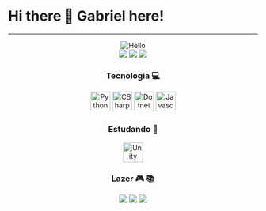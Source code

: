 # **Hi there 👋 Gabriel here!**
---------------------
<div align="center">
  <img src ="https://i.giphy.com/media/srk64M0dMy6syQm8or/giphy.webp" alt="Hello"/>

  <div>
  <a href="https://www.linkedin.com/in/gmessiasp/"><img src ="https://img.shields.io/badge/GMessias-0077B5?style=for-the-badge&logo=linkedin&logoColor=white"/></a>
  <a href="mailto:gmessiasp@gmail.com"><img src ="https://img.shields.io/badge/gmessiasp@gmail.com-D14836?style=for-the-badge&logo=gmail&logoColor=white"/></a>
  <a href="https://www.instagram.com/gmessiasp/"><img src ="https://img.shields.io/badge/gmessiasp-E4405F?style=for-the-badge&logo=instagram&logoColor=white"/></a>
  </div>

### **Tecnologia** :computer:

  <div>
  <img alt="Python" height="40" width="40" src="https://cdn.jsdelivr.net/gh/devicons/devicon/icons/python/python-original.svg" />
  <img alt="CSharp" height="40" width="40" src="https://cdn.jsdelivr.net/gh/devicons/devicon/icons/csharp/csharp-original.svg" />
  <img alt="Dotnet Core" height="40" width="40" src="https://cdn.jsdelivr.net/gh/devicons/devicon/icons/dotnetcore/dotnetcore-original.svg" />
  <img alt="Javascript" height="40" width="40" src="https://cdn.jsdelivr.net/gh/devicons/devicon/icons/javascript/javascript-original.svg" />
  </div>
  
### **Estudando** :book:

  <div>
  <img alt="Unity" height="40" width="40" src="https://cdn.jsdelivr.net/gh/devicons/devicon/icons/unity/unity-original.svg" />
  </div>

### **Lazer** :video_game: :books:

  <div>
  <img src ="https://img.shields.io/badge/Steam-000000?style=for-the-badge&logo=steam&logoColor=white"/>
  <img src ="https://img.shields.io/badge/PlayStation-003791?style=for-the-badge&logo=playstation&logoColor=white"/>
  <img src ="https://img.shields.io/badge/Kindle-30363D?style=for-the-badge&logo=GitHub-Kindle&logoColor=#white"/>
  </div>
</div>
